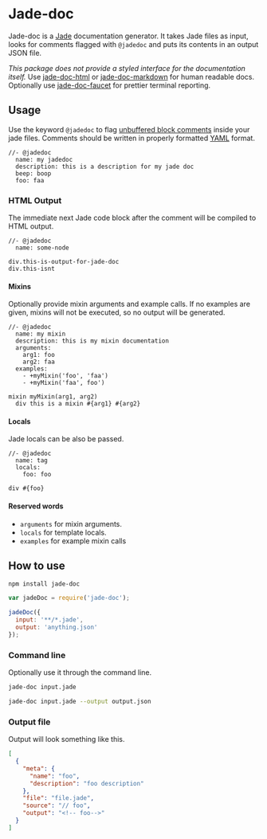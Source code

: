 # Jade-doc
Jade-doc is a [Jade](http://www.jade-lang.com) documentation generator. It takes Jade files as input, looks for comments flagged with `@jadedoc` and puts its contents in an output JSON file. 

_This package does not provide a styled interface for the documentation itself._ Use [jade-doc-html](https://github.com/Aratramba/jade-doc-html) or [jade-doc-markdown](https://github.com/Aratramba/jade-doc-markdown) for human readable docs. Optionally use [jade-doc-faucet](https://github.com/Aratramba/jade-doc-faucet) for prettier terminal reporting.


## Usage
Use the keyword `@jadedoc` to flag [unbuffered block comments](http://jade-lang.com/reference/comments/) inside your jade files. Comments should be written in properly formatted [YAML](http://en.wikipedia.org/wiki/YAML) format.

```jade
//- @jadedoc
  name: my jadedoc
  description: this is a description for my jade doc
  beep: boop
  foo: faa
```


### HTML Output
The immediate next Jade code block after the comment will be compiled to HTML output.

```jade
//- @jadedoc
  name: some-node

div.this-is-output-for-jade-doc
div.this-isnt
```


#### Mixins
Optionally provide mixin arguments and example calls. If no examples are given, mixins will not be executed, so no output will be generated.

```jade
//- @jadedoc
  name: my mixin
  description: this is my mixin documentation
  arguments: 
    arg1: foo
    arg2: faa
  examples:
    - +myMixin('foo', 'faa')
    - +myMixin('faa', foo')

mixin myMixin(arg1, arg2)
  div this is a mixin #{arg1} #{arg2}
```


#### Locals
Jade locals can be also be passed.

```jade
//- @jadedoc
  name: tag
  locals:
    foo: foo

div #{foo}
```


#### Reserved words
* `arguments` for mixin arguments.
* `locals` for template locals.
* `examples` for example mixin calls


## How to use
`npm install jade-doc`

```js
var jadeDoc = require('jade-doc');

jadeDoc({
  input: '**/*.jade',
  output: 'anything.json'
});
```



### Command line
Optionally use it through the command line.

```bash
jade-doc input.jade
```

```bash
jade-doc input.jade --output output.json
```


### Output file
Output will look something like this.

```json
[
  {
    "meta": {
      "name": "foo",
      "description": "foo description"
    },
    "file": "file.jade",
    "source": "// foo",
    "output": "<!-- foo-->"
  }
]
```

